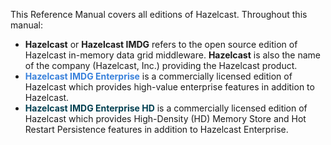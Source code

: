 
This Reference Manual covers all editions of Hazelcast. Throughout this manual:

- **Hazelcast** or **Hazelcast IMDG** refers to the open source edition of Hazelcast in-memory data grid middleware. **Hazelcast** is also the name of the company (Hazelcast, Inc.) providing the Hazelcast product.
- <font color="#3981DB">**Hazelcast IMDG Enterprise**</font> is a commercially licensed edition of Hazelcast which provides high-value enterprise features in addition to Hazelcast.
- <font color="##153F75">**Hazelcast IMDG Enterprise HD**</font> is a commercially licensed edition of Hazelcast which provides High-Density (HD) Memory Store and Hot Restart Persistence features in addition to Hazelcast Enterprise.


